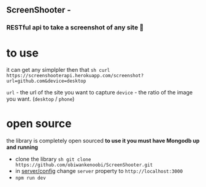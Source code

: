 ## ScreenShooter - <h3 className='title align-center'>RESTful api to take a screenshot of any site <span role="img" aria-label="camera">📸</span></h3>

# to use
it can get any simplpler then that 
```sh curl https://screenshooterapi.herokuapp.com/screenshot?url=github.com&device=desktop```

`url` - the url of the site you want to capture
`device` - the ratio of the image you want. (`desktop` / `phone`)

# open source
the library is completely open sourced 
**to use it you must have Mongodb up and running** 
* clone the library `sh git clone https://github.com/obiwankenoobi/ScreenShooter.git`
* in [server/config](./server/config.js) change `server` property to `http://localhost:3000`
* `npm run dev`